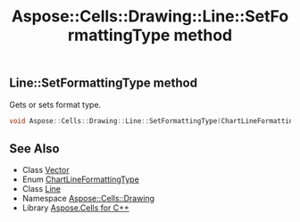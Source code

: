 ﻿---
title: Aspose::Cells::Drawing::Line::SetFormattingType method
linktitle: SetFormattingType
second_title: Aspose.Cells for C++ API Reference
description: 'Aspose::Cells::Drawing::Line::SetFormattingType method. Gets or sets format type in C++.'
type: docs
weight: 4100
url: /cpp/aspose.cells.drawing/line/setformattingtype/
---
## Line::SetFormattingType method


Gets or sets format type.

```cpp
void Aspose::Cells::Drawing::Line::SetFormattingType(ChartLineFormattingType value)
```

## See Also

* Class [Vector](../../../aspose.cells/vector/)
* Enum [ChartLineFormattingType](../../../aspose.cells.charts/chartlineformattingtype/)
* Class [Line](../)
* Namespace [Aspose::Cells::Drawing](../../)
* Library [Aspose.Cells for C++](../../../)
